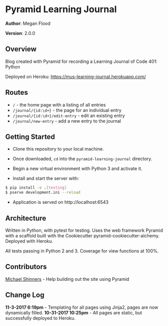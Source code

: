 # Pyramid Learning Journal

**Author**: Megan Flood

**Version**: 2.0.0

## Overview
Blog created with Pyramid for recording a Learning Journal of Code 401: Python

Deployed on Heroku: https://mus-learning-journal.herokuapp.com/

## Routes
- `/` - the home page with a listing of all entries
- `/journal/{id:\d+}` - the page for an individual entry
- `/journal/{id:\d+}/edit-entry` - edit an existing entry
- `/journal/new-entry` - add a new entry to the journal

## Getting Started
- Clone this repository to your local machine.

- Once downloaded, `cd` into the `pyramid-learning-journal` directory.

- Begin a new virtual environment with Python 3 and activate it.

- Install and start the server with:

```bash
$ pip install -e .[testing]
$ pserve development.ini --reload
```

- Application is served on http://localhost:6543

## Architecture
Written in Python, with pytest for testing. Uses the web framework Pyramid with a scaffold built with the Cookiecutter pyramid-cookiecutter-alchemy. Deployed with Heroku.

All tests passing in Python 2 and 3.
Coverage for view functions at 100%.

## Contributors
[Michael Shinners](https://github.com/mshinners) - Help building out the site using Pyramid

## Change Log
**11-3-2017 6:19pm** - Templating for all pages using Jinja2, pages are now dynamically filled.
**10-31-2017 10:25pm** - All pages are static, but successfully deployed to Heroku.

